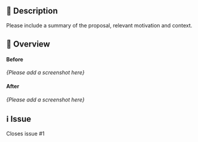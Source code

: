 ## 📝 Description

Please include a summary of the proposal, relevant motivation and context.

## 📸 Overview

#### Before

_{Please add a screenshot here}_

#### After

_{Please add a screenshot here}_

## ℹ️ Issue

Closes issue \#1
